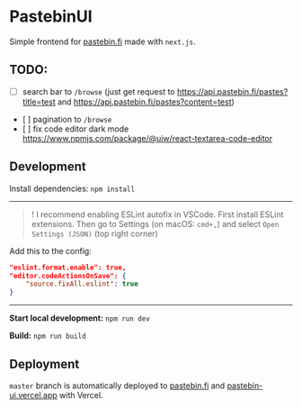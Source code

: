 # PastebinUI

Simple frontend for [pastebin.fi](https://pastebin.fi) made with `next.js`.

## TODO:

- [ ] search bar to `/browse` (just get request to https://api.pastebin.fi/pastes?title=test and https://api.pastebin.fi/pastes?content=test)
- [ ] pagination to `/browse`
- [ ] fix code editor dark mode https://www.npmjs.com/package/@uiw/react-textarea-code-editor

## Development

Install dependencies:
`npm install`

---

>! I recommend enabling ESLint autofix in VSCode. First install ESLint extensions. Then go to Settings (on macOS: `cmd+,`) and select `Open Settings (JSON)` (top right corner)

Add this to the config:

```json
"eslint.format.enable": true,
"editor.codeActionsOnSave": {
    "source.fixAll.eslint": true
}
```
---

**Start local development:**
`npm run dev`

**Build:**
`npm run build`


## Deployment

`master` branch is automatically deployed to [pastebin.fi](https://pastebin.fi/) and [pastebin-ui.vercel.app](https://pastebin-ui.vercel.app/) with Vercel.